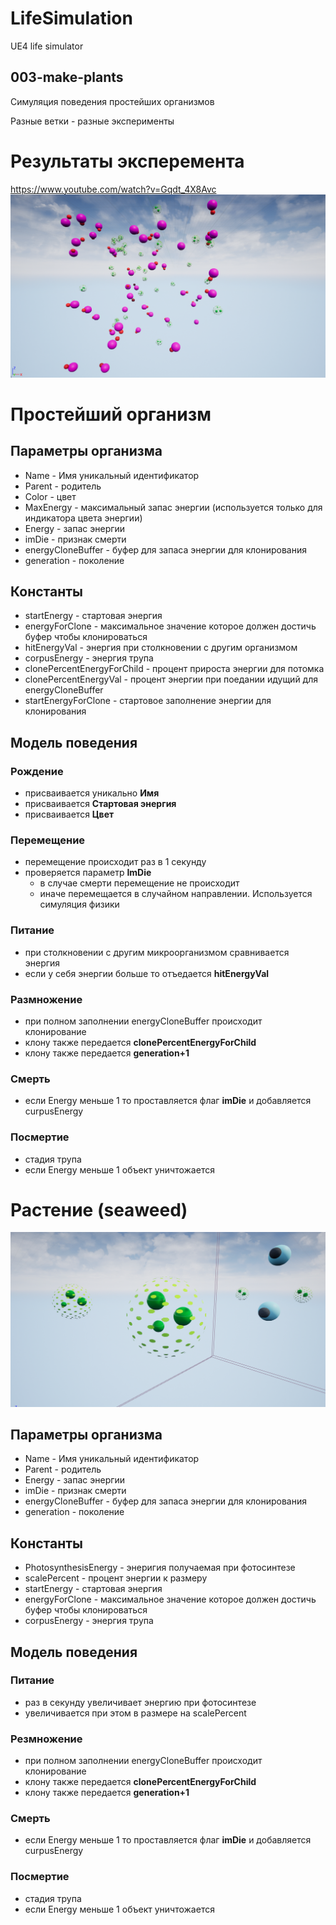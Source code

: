 # LifeSimulation
UE4 life simulator
## 003-make-plants
Симуляция поведения простейших организмов

Разные ветки - разные эксперименты

# Результаты эксперемента
https://www.youtube.com/watch?v=Gqdt_4X8Avc
![003-make-plants](https://raw.githubusercontent.com/elexfreeman/LifeSimulation/003-make-plants/Screens/2019-03-10_22-33-22.png)


# Простейший организм

## Параметры организма
* Name - Имя уникальный идентификатор
* Parent - родитель
* Color - цвет 
* MaxEnergy - максимальный запас энергии (используется только для индикатора цвета энергии)
* Energy - запас энергии 
* imDie - признак смерти
* energyCloneBuffer - буфер для запаса энергии для клонирования
* generation - поколение

## Константы
* startEnergy - стартовая энергия
* energyForClone - максимальное значение которое должен достичь буфер чтобы клонироваться
* hitEnergyVal - энергия при столкновении с другим организмом
* corpusEnergy - энергия трупа
* clonePercentEnergyForChild - процент прироста энергии для потомка
* clonePercentEnergyVal - процент энергии при поедании идущий для energyCloneBuffer
* startEnergyForClone - стартовое заполнение энергии для клонирования

## Модель поведения
### Рождение
- присваивается уникально **Имя**
- присваивается **Стартовая энергия**
- присваивается **Цвет**
### Перемещение
- перемещение происходит раз в 1 секунду
- проверяется параметр **ImDie**
  - в случае смерти перемещение не происходит
  - иначе перемещается в случайном направлении. Используется симуляция физики
### Питание
- при столкновении с другим микроорганизмом сравнивается энергия
- если у себя энергии больше то отъедается **hitEnergyVal**
### Размножение
- при полном заполнении energyCloneBuffer происходит клонирование
- клону также передается **clonePercentEnergyForChild**
- клону также передается **generation+1**
### Смерть
- если Energy меньше 1 то проставляется флаг **imDie** и добавляется curpusEnergy
### Посмертие
- стадия трупа
- если Energy меньше 1 объект уничтожается


# Растение (seaweed)
![003-make-plants](https://raw.githubusercontent.com/elexfreeman/LifeSimulation/003-make-plants/Screens/2019-03-10_22-49-48.png)
## Параметры организма
* Name - Имя уникальный идентификатор
* Parent - родитель
* Energy - запас энергии 
* imDie - признак смерти
* energyCloneBuffer - буфер для запаса энергии для клонирования
* generation - поколение

## Константы
* PhotosynthesisEnergy - энеригия получаемая при фотосинтезе
* scalePercent - процент энергии к размеру
* startEnergy - стартовая энергия
* energyForClone - максимальное значение которое должен достичь буфер чтобы клонироваться
* corpusEnergy - энергия трупа


## Модель поведения
### Питание
- раз в секунду увеличивает энергию при фотосинтезе
- увеличивается при этом в размере на scalePercent
### Резмножение
- при полном заполнении energyCloneBuffer происходит клонирование
- клону также передается **clonePercentEnergyForChild**
- клону также передается **generation+1**

### Смерть
- если Energy меньше 1 то проставляется флаг **imDie** и добавляется curpusEnergy
### Посмертие
- стадия трупа
- если Energy меньше 1 объект уничтожается



